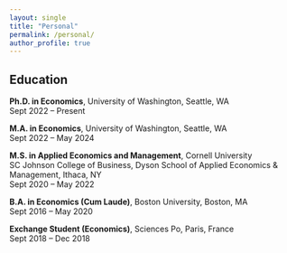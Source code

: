 ```yaml
---
layout: single
title: "Personal"
permalink: /personal/
author_profile: true
---
```


## Education

**Ph.D. in Economics**, University of Washington, Seattle, WA  
Sept 2022 – Present

**M.A. in Economics**, University of Washington, Seattle, WA  
Sept 2022 – May 2024

**M.S. in Applied Economics and Management**, Cornell University  
SC Johnson College of Business, Dyson School of Applied Economics & Management, Ithaca, NY  
Sept 2020 – May 2022

**B.A. in Economics (Cum Laude)**, Boston University, Boston, MA  
Sept 2016 – May 2020

**Exchange Student (Economics)**, Sciences Po, Paris, France  
Sept 2018 – Dec 2018
